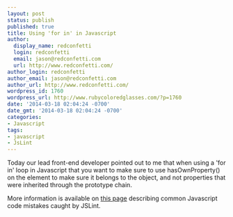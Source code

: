 ```yaml
---
layout: post
status: publish
published: true
title: Using 'for in' in Javascript
author:
  display_name: redconfetti
  login: redconfetti
  email: jason@redconfetti.com
  url: http://www.redconfetti.com/
author_login: redconfetti
author_email: jason@redconfetti.com
author_url: http://www.redconfetti.com/
wordpress_id: 1760
wordpress_url: http://www.rubycoloredglasses.com/?p=1760
date: '2014-03-18 02:04:24 -0700'
date_gmt: '2014-03-18 02:04:24 -0700'
categories:
- Javascript
tags:
- javascript
- JsLint
---
```

<p>Today our lead front-end developer pointed out to me that when using a 'for in' loop in Javascript that you want to make sure to use hasOwnProperty() on the element to make sure it belongs to the object, and not properties that were inherited through the prototype chain.</p>
<p>More information is available on <a href="http://www.jslint.com/lint.html#forin" target="_blank">this page</a> describing common Javascript code mistakes caught by JSLint.</p>
